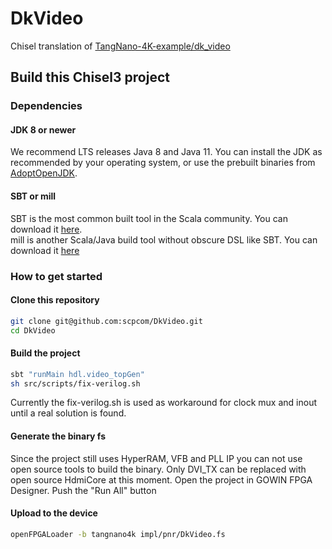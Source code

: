 DkVideo
=======

Chisel translation of [TangNano-4K-example/dk_video](https://github.com/sipeed/TangNano-4K-example/tree/main/dk_video/project)

## Build this Chisel3 project

### Dependencies

#### JDK 8 or newer

We recommend LTS releases Java 8 and Java 11. You can install the JDK as recommended by your operating system, or use the prebuilt binaries from [AdoptOpenJDK](https://adoptopenjdk.net/).

#### SBT or mill

SBT is the most common built tool in the Scala community. You can download it [here](https://www.scala-sbt.org/download.html).  
mill is another Scala/Java build tool without obscure DSL like SBT. You can download it [here](https://github.com/com-lihaoyi/mill/releases)

### How to get started

#### Clone this repository

```sh
git clone git@github.com:scpcom/DkVideo.git
cd DkVideo
```

#### Build the project

```sh
sbt "runMain hdl.video_topGen"
sh src/scripts/fix-verilog.sh
```

Currently the fix-verilog.sh is used as workaround for clock mux and inout until a real solution is found.

#### Generate the binary fs

Since the project still uses HyperRAM, VFB and PLL IP you can not use open source tools to build the binary.
Only DVI_TX can be replaced with open source HdmiCore at this moment.
Open the project in GOWIN FPGA Designer.
Push the "Run All" button

#### Upload to the device

```sh
openFPGALoader -b tangnano4k impl/pnr/DkVideo.fs
```


